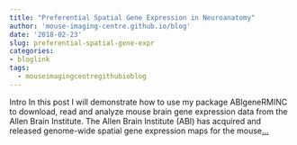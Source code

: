 ```yaml
---
title: "Preferential Spatial Gene Expression in Neuroanatomy"
author: 'mouse-imaging-centre.github.io/blog'
date: '2018-02-23'
slug: preferential-spatial-gene-expr
categories:
- bloglink
tags:
  - mouseimagingcentregithubioblog
---
```


Intro In this post I will demonstrate how to use my package ABIgeneRMINC to download, read and analyze mouse brain gene expression data from the Allen Brain Institute. The Allen Brain Institute (ABI) has acquired and released genome-wide spatial gene expression maps for the mouse[... <i class="fas fa-external-link-alt"></i>](https://mouse-imaging-centre.github.io/blog/blog/post/2018-02-23_gene-expression/)

